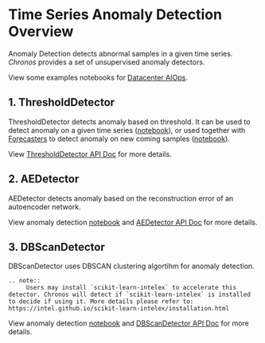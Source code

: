 # Time Series Anomaly Detection Overview

Anomaly Detection detects abnormal samples in a given time series. _Chronos_ provides a set of unsupervised anomaly detectors. 

View some examples notebooks for [Datacenter AIOps][AIOps].

## **1. ThresholdDetector**

ThresholdDetector detects anomaly based on threshold. It can be used to detect anomaly on a given time series ([notebook][AIOps_anomaly_detect_unsupervised]), or used together with [Forecasters](#forecasting) to detect anomaly on new coming samples ([notebook][AIOps_anomaly_detect_unsupervised_forecast_based]). 

View [ThresholdDetector API Doc](../../PythonAPI/Chronos/anomaly_detectors.html#chronos-model-anomaly-th-detector) for more details.


## **2. AEDetector**

AEDetector detects anomaly based on the reconstruction error of an autoencoder network. 

View anomaly detection [notebook][AIOps_anomaly_detect_unsupervised] and [AEDetector API Doc](../../PythonAPI/Chronos/anomaly_detectors.html#chronos-model-anomaly-ae-detector) for more details.

## **3. DBScanDetector**

DBScanDetector uses DBSCAN clustering algortihm for anomaly detection. 

```eval_rst
.. note:: 
     Users may install `scikit-learn-intelex` to accelerate this detector. Chronos will detect if `scikit-learn-intelex` is installed to decide if using it. More details please refer to: https://intel.github.io/scikit-learn-intelex/installation.html
```

View anomaly detection [notebook][AIOps_anomaly_detect_unsupervised] and [DBScanDetector API Doc](../../PythonAPI/Chronos/anomaly_detectors.html#chronos-model-anomaly-dbscan-detector) for more details.


[AIOps]:<https://github.com/intel-analytics/BigDL/tree/main/python/chronos/use-case/AIOps>
[AIOps_anomaly_detect_unsupervised]:<https://github.com/intel-analytics/BigDL/blob/main/python/chronos/use-case/AIOps/AIOps_anomaly_detect_unsupervised.ipynb>
[AIOps_anomaly_detect_unsupervised_forecast_based]:<https://github.com/intel-analytics/BigDL/blob/main/python/chronos/use-case/AIOps/AIOps_anomaly_detect_unsupervised_forecast_based.ipynb>